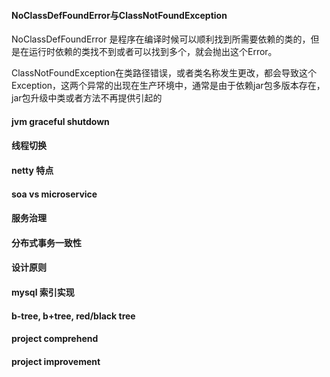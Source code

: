 
#### NoClassDefFoundError与ClassNotFoundException
NoClassDefFoundError 是程序在编译时候可以顺利找到所需要依赖的类的，但是在运行时依赖的类找不到或者可以找到多个，就会抛出这个Error。

ClassNotFoundException在类路径错误，或者类名称发生更改，都会导致这个Exception，这两个异常的出现在生产环境中，通常是由于依赖jar包多版本存在，jar包升级中类或者方法不再提供引起的

#### jvm graceful shutdown

#### 线程切换

#### netty 特点

#### soa vs microservice

#### 服务治理

#### 分布式事务一致性

#### 设计原则

#### mysql 索引实现

#### b-tree, b+tree, red/black tree

#### project comprehend

#### project improvement


